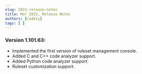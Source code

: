 ```yaml
---
slug: 2022-release-notes
title: Mar 2022, Release Notes
authors: [codety]
tags: [ ]
---
```


### Version 1.101.63:
* Implemented the first version of ruleset management console.
* Added C and C++ code analyzer support.
* Added Python code analyzer support.
* Ruleset customization support.
